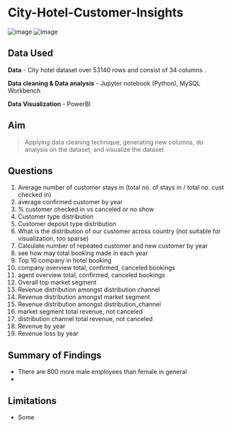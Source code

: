 # City-Hotel-Customer-Insights

![image](https://github.com/user-attachments/assets/476cc68b-e7ef-4515-af6a-0bb303a4b26c)
![image](https://github.com/user-attachments/assets/2958cff7-4c38-4dd9-85da-d41345727719)


## Data Used

**Data** - City hotel dataset over 53140 rows and consist of 34 columns .

**Data cleaning & Data analysis** - Jupyter notebook (Python), MySQL Workbench

**Data Visualization** - PowerBI

## Aim
> Applying data cleaning technique, generating new columns, do analysis on the dataset, and visualize the dataset

## Questions

1. Average number of customer stays in (total no. of stays in / total no. cust checked in)
2. average confirmed customer by year
3. % customer checked in vs canceled or no show
4. Customer type distribution
5. Customer deposit type distribution
6. What is the distribution of our customer across country (not suitable for visualization, too sparse)
7. Calculate number of repeated customer and new customer by year
8. see how may total booking made in each year
9. Top 10 company in hotel booking
9. company overview total, confirmed, canceled bookings
10. agent overview total, confirmed, canceled bookings
11. Overall top market segment
12. Revenue distribution amongst distribution channel
13. Revenue distribution amongst market segment
14. Revenue distribution amongst distribution_channel
15. market segment total revenue, not canceled
16. distribution channel total revenue, not canceled
17. Revenue by year
18. Revenue loss by year

## Summary of Findings
 - There are 800 more male employees than female in general
 - 

## Limitations

- Some 

